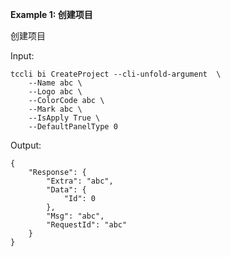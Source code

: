 **Example 1: 创建项目**

创建项目

Input: 

```
tccli bi CreateProject --cli-unfold-argument  \
    --Name abc \
    --Logo abc \
    --ColorCode abc \
    --Mark abc \
    --IsApply True \
    --DefaultPanelType 0
```

Output: 
```
{
    "Response": {
        "Extra": "abc",
        "Data": {
            "Id": 0
        },
        "Msg": "abc",
        "RequestId": "abc"
    }
}
```

